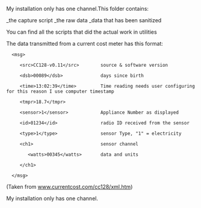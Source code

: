 My installation only has one channel.This folder contains:

_the capture script
_the raw data
_data that has been sanitized

You can find all the scripts that did the actual work in utilities

The data transmitted from a current cost meter has this format:

      <msg>  

         <src>CC128-v0.11</src>        source & software version
   
         <dsb>00089</dsb>              days since birth
      
         <time>13:02:39</time>         Time reading needs user configuring for this reason I use computer timestamp
      
         <tmpr>18.7</tmpr>       
      
         <sensor>1</sensor>            Appliance Number as displayed
      
         <id>01234</id>                radio ID received from the sensor
      
         <type>1</type>                sensor Type, "1" = electricity
      
         <ch1>                         sensor channel
      
            <watts>00345</watts>       data and units
   
         </ch1>
   
      </msg>    

(Taken from www.currentcost.com/cc128/xml.htm)

My installation only has one channel.

